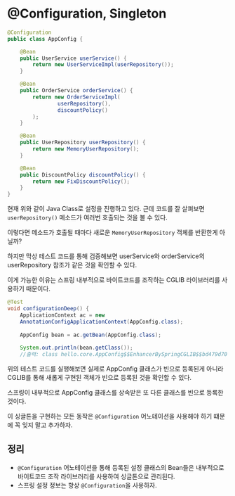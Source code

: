 # @Configuration, Singleton

```java
@Configuration
public class AppConfig {

    @Bean
    public UserService userService() {
        return new UserServiceImpl(userRepository());
    }

    @Bean
    public OrderService orderService() {
        return new OrderServiceImpl(
                userRepository(),
                discountPolicy()
        );
    }

    @Bean
    public UserRepository userRepository() {
        return new MemoryUserRepository();
    }

    @Bean
    public DiscountPolicy discountPolicy() {
        return new FixDiscountPolicy();
    }
}
```

현재 위와 같이 Java Class로 설정을 진행하고 있다. 근데 코드를 잘 살펴보면 `userRepository()` 메소드가 여러번 호출되는 것을 볼 수 있다.

이렇다면 메소드가 호출될 때마다 새로운 `MemoryUserRepository` 객체를 반환한게 아닐까?

하지만 막상 테스트 코드를 통해 검증해보면 userService와 orderService의 userRepository 참조가 같은 것을 확인할 수 있다.

이게 가능한 이유는 스프링 내부적으로 바이트코드를 조작하는 CGLIB 라이브러리를 사용하기 때문이다.

```java
@Test
void configurationDeep() {
    ApplicationContext ac = new
    AnnotationConfigApplicationContext(AppConfig.class);
    
    AppConfig bean = ac.getBean(AppConfig.class);
    
    System.out.println(bean.getClass());
    //출력: class hello.core.AppConfig$$EnhancerBySpringCGLIB$$bd479d70 }
```

위의 테스트 코드를 실행해보면 실제로 AppConfig 클래스가 빈으로 등록된게 아니라 CGLIB를 통해 새롭게 구현된 객체가 빈으로 등록된 것을 확인할 수 있다.

스프링이 내부적으로 AppConfig 클래스를 상속받은 또 다른 클래스를 빈으로 등록한 것이다.

이 싱글톤을 구현하는 모든 동작은 `@Configuration` 어노테이션을 사용해야 하기 떄문에 꼭 잊지 말고 추가하자.  

## 정리

- `@Configuration` 어노테이션을 통해 등록된 설정 클래스의 Bean들은 내부적으로 바이트코드 조작 라이브러리를 사용하여 싱글톤으로 관리된다.
- 스프링 설정 정보는 항상 `@Configuration`을 사용하자.